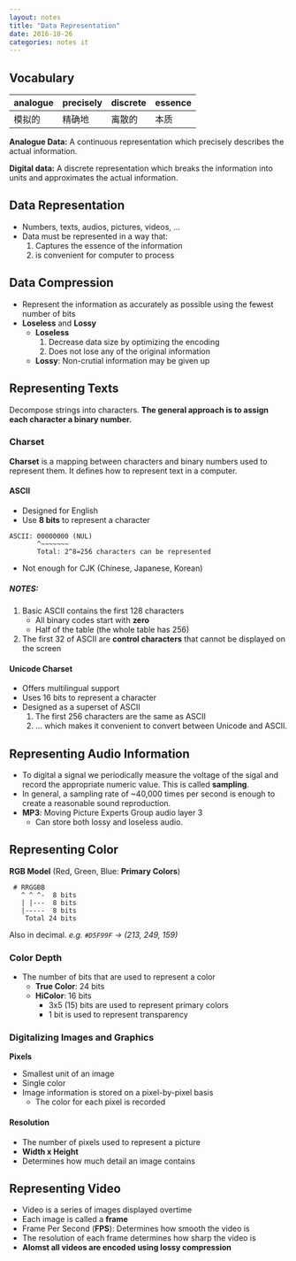 ```yaml
---
layout: notes
title: "Data Representation"
date: 2016-10-26
categories: notes it
---
```


## Vocabulary

| analogue | precisely | discrete | essence |
| :------- | :-------- | :------- | :------ |
| 模拟的    | 精确地     | 离散的    | 本质     |

**Analogue Data:** A continuous representation which precisely describes the actual information.

**Digital data:** A discrete representation which breaks the information into units and approximates the actual information.

## Data Representation

- Numbers, texts, audios, pictures, videos, ...
- Data must be represented in a way that:
    1. Captures the essence of the information
    2. is convenient for computer to process

## Data Compression

- Represent the information as accurately as possible using the fewest number of bits
- **Loseless** and **Lossy**
    - **Loseless**
        1. Decrease data size by optimizing the encoding
        2. Does not lose any of the original information
    - **Lossy**: Non-crutial information may be given up

## Representing Texts

Decompose strings into characters. **The general approach is to assign each character a binary number.**

### Charset

**Charset** is a mapping between characters and binary numbers used to represent them. It defines how to represent text in a computer.

#### ASCII

- Designed for English
- Use **8 bits** to represent a character

```
ASCII: 00000000 (NUL)
       ^~~~~~~~
       Total: 2^8=256 characters can be represented
```

- Not enough for CJK (Chinese, Japanese, Korean)

##### NOTES:

1. Basic ASCII contains the first 128 characters
    - All binary codes start with **zero**
    - Half of the table (the whole table has 256)
2. The first 32 of ASCII are **control characters** that cannot be displayed on the screen

#### Unicode Charset

- Offers multilingual support
- Uses 16 bits to represent a character
- Designed as a superset of ASCII
    1. The first 256 characters are the same as ASCII
    2. ... which makes it convenient to convert between Unicode and ASCII.

## Representing Audio Information

- To digital a signal we periodically measure the voltage of the sigal and record the appropriate numeric value. This is called **sampling**.
- In general, a sampling rate of ~40,000 times per second is enough to create a reasonable sound reproduction.
- **MP3**: Moving Picture Experts Group audio layer 3
    - Can store both lossy and loseless audio.

## Representing Color

**RGB Model** (Red, Green, Blue: **Primary Colors**)

```
 # RRGGBB
   ^ ^ ^-  8 bits
   | |---  8 bits
   |-----  8 bits
    Total 24 bits
```

Also in decimal. *e.g. `#D5F99F` -> (213, 249, 159)*

### Color Depth

- The number of bits that are used to represent a color
    - **True Color**: 24 bits
    - **HiColor**: 16 bits
        - 3x5 (15) bits are used to represent primary colors
        - 1 bit is used to represent transparency

### Digitalizing Images and Graphics

**Pixels**

- Smallest unit of an image
- Single color
- Image information is stored on a pixel-by-pixel basis
    - The color for each pixel is recorded

#### Resolution

- The number of pixels used to represent a picture
- **Width x Height**
- Determines how much detail an image contains

## Representing Video

- Video is a series of images displayed overtime
- Each image is called a **frame**
- Frame Per Second (**FPS**): Determines how smooth the video is
- The resolution of each frame determines how sharp the video is
- **Alomst all videos are encoded using lossy compression**
